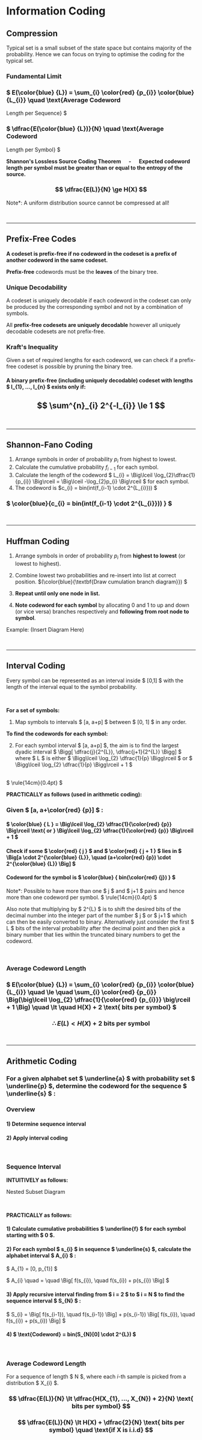 # Information Coding

## Compression
Typical set is a small subset of the state space but contains majority of the probability. Hence we can focus on trying to optimise the coding for the typical set.

### Fundamental Limit
### $ E(\color{blue} {L}) = \sum_{i} \color{red} {p_{i}} \color{blue} {L_{i}} \quad \text{Average Codeword 
Length per Sequence} $

### $ \dfrac{E(\color{blue} {L})}{N} \quad \text{Average Codeword 
Length per Symbol} $
 
**Shannon's Lossless Source Coding Theorem &emsp; - &emsp; Expected codeword length per symbol must be greater than or equal to the entropy of the source.**
### $$ \dfrac{E(L)}{N} \ge H(X) $$


Note*: A uniform distribution source cannot be compressed at all!


</br><hr>

## Prefix-Free Codes
 
**A codeset is prefix-free if no codeword in the codeset is a prefix of another codeword in the same codeset.**

**Prefix-free** codewords must be the **leaves** of the binary tree.

### Unique Decodability
A codeset is uniquely decodable if each codeword in the codeset can only be produced by the corresponding symbol and not by a combination of symbols.

All **prefix-free codesets are uniquely decodable** however all uniquely decodable codesets are not prefix-free.

### Kraft's Inequality

Given a set of required lengths for each codeword, we can check if a prefix-free codeset is possible by pruning the binary tree.

#### A binary prefix-free (including uniquely decodable) codeset with lengths $ l_{1}, ..., l_{n} $ exists only if:
## $$ \sum^{n}_{i} 2^{-l_{i}} \le 1 $$


</br><hr>

## Shannon-Fano Coding

1) Arrange symbols in order of probability $p_{i}$ from highest to lowest.
2) Calculate the cumulative probability $f_{i-1}$ for each symbol.
3) Calculate the length of the codeword $ L_{i} = \Big\lceil \log_{2}\dfrac{1}{p_{i}} \Big\rceil = \Big\lceil -\log_{2}p_{i} \Big\rceil $ for each symbol.
4) The codeword is $c_{i} = bin(int(f_{i-1} \cdot 2^{L_{i}})) $

### $ \color{blue}{c_{i} = bin(int(f_{i-1} \cdot 2^{L_{i}})) } $


</br><hr>
## Huffman Coding

1) Arrange symbols in order of probability $p_{i}$ from **highest to lowest** (or lowest to highest).

2) Combine lowest two probabilities and re-insert into list at correct position. $(\color{blue}{\textbf{Draw cumulation branch diagram}}) $

3) **Repeat until only one node in list.**

4) **Note codeword for each symbol** by allocating 0 and 1 to up and down (or vice versa) branches respectively and **following from root node to symbol**.
 
Example:
(Insert Diagram Here)

</br><hr>
## Interval Coding

Every symbol can be represented as an interval inside $ [0,1] $ with the length of the interval equal to the symbol probability.

</br>

**For a set of symbols:**
1) Map symbols to intervals $ [a, a+p] $ between $ [0, 1] $ in any order.

**To find the codewords for each symbol:**

2) For each symbol interval $ [a, a+p] $, the aim is to find the largest dyadic interval $ \Bigg[ \dfrac{j}{2^{L}}, \dfrac{j+1}{2^{L}} \Bigg] $ where $ L $ is either $ \Bigg\lceil \log_{2} \dfrac{1}{p} \Bigg\rceil $ or $ \Bigg\lceil \log_{2} \dfrac{1}{p} \Bigg\rceil + 1 $

</br>
$ \rule{14cm}{0.4pt} $

**PRACTICALLY as follows (used in arithmetic coding):**

### Given $ [a, a+\color{red} {p}] $ :

#### $ \color{blue} { L } = \Big\lceil \log_{2} \dfrac{1}{\color{red} {p}} \Big\rceil \text{ or } \Big\lceil \log_{2} \dfrac{1}{\color{red} {p}} \Big\rceil + 1 $

#### Check if some $ \color{red} { j } $ and $ \color{red} { j + 1 } $ lies in $ \Big[a \cdot 2^{\color{blue} {L}}, \quad (a+\color{red} {p}) \cdot 2^{\color{blue} {L}} \Big] $

#### Codeword for the symbol is $ \color{blue} { bin(\color{red} {j}) } $

Note*: Possible to have more than one $ j $ and $ j+1 $ pairs and hence more than one codeword per symbol.
$ \rule{14cm}{0.4pt} $

Also note that multiplying by $ 2^{L} $ is to shift the desired bits of the decimal number into the integer part of the number $ j $ or $ j+1 $  which can then be easily converted to binary. Alternatively just consider the first $ L $ bits of the interval probability after the decimal point and then pick a binary number that lies within the truncated binary numbers to get the codeword.
 
</br>

### Average Codeword Length
### $ E(\color{blue} {L}) = \sum_{i} \color{red} {p_{i}} \color{blue} {L_{i}} \quad \le \quad \sum_{i} \color{red} {p_{i}} \Big(\big\lceil \log_{2} \dfrac{1}{\color{red} {p_{i}}} \big\rceil + 1 \Big) \quad \lt \quad H(X) + 2 \text{ bits per symbol} $
### $$ \therefore E(L) \lt H(X) + 2 \text{ bits per symbol} $$


</br><hr>

## Arithmetic Coding

### For a given alphabet set $ \underline{a} $ with probability set $ \underline{p} $, determine the codeword for the sequence $ \underline{s} $ :

### Overview
#### 1) Determine sequence interval
#### 2) Apply interval coding

</br> 

### Sequence Interval

**INTUITIVELY as follows:**

Nested Subset Diagram

</br>

**PRACTICALLY as follows:**
#### 1) Calculate cumulative probabilities $ \underline{f} $ for each symbol starting with $ 0 $.

#### 2) For each symbol $ s_{i} $ in sequence $ \underline{s} $, calculate the alphabet interval $ A_{i} $ :

$ A_{1} = [0, p_{1}] $

$ A_{i} \quad = \quad \Big[ f(s_{i}), \quad f(s_{i}) + p(s_{i}) \Big] $

#### 3) Apply recursive interval finding from $ i = 2 $ to $ i = N $ to find the sequence interval $ S_{N} $ :
$ S_{i} = \Big[ f(s_{i-1}), \quad f(s_{i-1}) \Big] + p(s_{i-1})  \Big[ f(s_{i}), \quad f(s_{i}) + p(s_{i}) \Big] $ 

#### 4) $ \text{Codeword} = bin(S_{N}[0] \cdot 2^{L}) $

</br>

### Average Codeword Length
For a sequence of length $ N $, where each $i$-th sample is picked from a distribution $ X_{i} $.

### $$ \dfrac{E(L)}{N} \lt \dfrac{H(X_{1}, ..., X_{N}) + 2}{N} \text{ bits per symbol} $$
### $$ \dfrac{E(L)}{N} \lt H(X) + \dfrac{2}{N} \text{ bits per symbol} \quad \text{if X is i.i.d} $$





